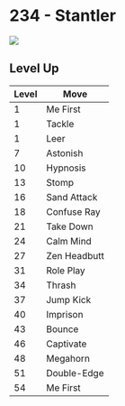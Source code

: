 # 234 - Stantler
![][234]

## Level Up

Level | Move
---   | ---
  1   | Me First
  1   | Tackle
  1   | Leer
  7   | Astonish
 10   | Hypnosis
 13   | Stomp
 16   | Sand Attack
 18   | Confuse Ray
 21   | Take Down
 24   | Calm Mind
 27   | Zen Headbutt
 31   | Role Play
 34   | Thrash
 37   | Jump Kick
 40   | Imprison
 43   | Bounce
 46   | Captivate
 48   | Megahorn
 51   | Double-Edge
 54   | Me First

[234]: ../img/pokemon/234.png
